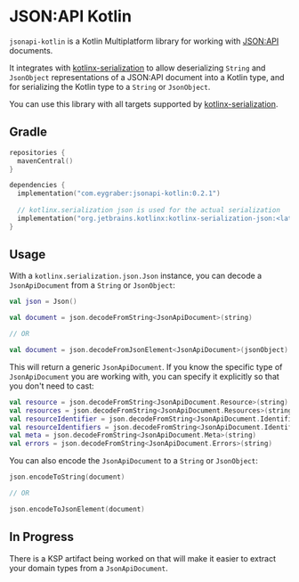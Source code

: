 # JSON:API Kotlin

`jsonapi-kotlin` is a Kotlin Multiplatform library for working with [JSON:API](https://jsonapi.org/) documents.

It integrates with [kotlinx-serialization](https://github.com/Kotlin/kotlinx.serialization) to allow deserializing `String` and `JsonObject` representations of a JSON:API document into a Kotlin type, and for serializing the Kotlin type to a `String` or `JsonObject`.

You can use this library with all targets supported by [kotlinx-serialization](https://github.com/Kotlin/kotlinx.serialization).

## Gradle

```kotlin
repositories {
  mavenCentral()
}

dependencies {
  implementation("com.eygraber:jsonapi-kotlin:0.2.1")
  
  // kotlinx.serialization json is used for the actual serialization
  implementation("org.jetbrains.kotlinx:kotlinx-serialization-json:<latest version>")
}
```

## Usage

With a `kotlinx.serialization.json.Json` instance, you can decode a `JsonApiDocument` from a `String` or `JsonObject`:

```kotlin
val json = Json()

val document = json.decodeFromString<JsonApiDocument>(string)

// OR

val document = json.decodeFromJsonElement<JsonApiDocument>(jsonObject)
```

This will return a generic `JsonApiDocument`. If you know the specific type of `JsonApiDocument` you are working with, you can specify it explicitly so that you don't need to cast:

```kotlin
val resource = json.decodeFromString<JsonApiDocument.Resource>(string)
val resources = json.decodeFromString<JsonApiDocument.Resources>(string)
val resourceIdentifier = json.decodeFromString<JsonApiDocument.Identifier>(string)
val resourceIdentifiers = json.decodeFromString<JsonApiDocument.Identifiers>(string)
val meta = json.decodeFromString<JsonApiDocument.Meta>(string)
val errors = json.decodeFromString<JsonApiDocument.Errors>(string)
```

You can also encode the `JsonApiDocument` to a `String` or `JsonObject`:

```kotlin
json.encodeToString(document)

// OR

json.encodeToJsonElement(document)
```

## In Progress

There is a KSP artifact being worked on that will make it easier to extract your domain types from a `JsonApiDocument`. 
